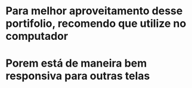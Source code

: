 # Para melhor aproveitamento desse portifolio, recomendo que utilize no computador

# Porem está de maneira bem responsiva para outras telas




     